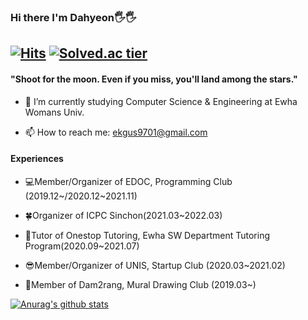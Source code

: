   
### Hi there I'm Dahyeon🖐🖐 
[![Hits](https://hits.seeyoufarm.com/api/count/incr/badge.svg?url=https%3A%2F%2Fgithub.com%2Fekgus9701&count_bg=%23E71B8E&title_bg=%23555555&icon=&icon_color=%23E7E7E7&title=hits&edge_flat=false)](https://hits.seeyoufarm.com) [![Solved.ac tier](http://mazassumnida.wtf/api/mini/generate_badge?boj=ekgus9701)](https://solved.ac/ekgus9701)
---
#### "Shoot for the moon. Even if you miss, you'll land among the stars."

- 🏰 I’m currently studying Computer Science & Engineering at Ewha Womans Univ.

- 📫 How to reach me: ekgus9701@gmail.com




#### Experiences

- 💻Member/Organizer of EDOC, Programming Club (2019.12~/2020.12~2021.11)

- 🍀Organizer of ICPC Sinchon(2021.03~2022.03)

- 📗Tutor of Onestop Tutoring, Ewha SW Department Tutoring Program(2020.09~2021.07)

- 😎Member/Organizer of UNIS, Startup Club (2020.03~2021.02)

- 🎨Member of Dam2rang, Mural Drawing Club (2019.03~)


[![Anurag's github stats](https://github-readme-stats.vercel.app/api?username=ekgus9701&theme=radical)](https://github.com/ekgus9701/github-readme-stats)

<!--
**ekgus9701/ekgus9701** is a ✨ _special_ ✨ repository because its `README.md` (this file) appears on your GitHub profile.
#### Interests

- 🌱 I’m currently learning `Algorithms`, ``.

- 📺 I'm into watching Netflix thesedays.

Here are some ideas to get you started:
- 📺 I'm into ... thesedays.
-🔭 I’m currently working on 
-🌱 I’m currently learning 
- 👯 I’m looking to collaborate on ...
- 🤔 I’m looking for help with ...
- 💬 Ask me about ...
- 📫 How to reach me: ...
- 😄 Pronouns: ...
- ⚡ Fun fact: ...
-->
